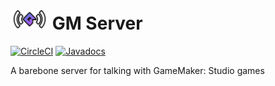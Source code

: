 # <img src="logo.png" width="60" /> GM Server

[![CircleCI](https://img.shields.io/circleci/build/gh/f0rbit/gm-server/main)]() [![Javadocs](https://img.shields.io/badge/javadocs-live-blue)](https://f0rbit.github.io/gm-server/)

A barebone server for talking with GameMaker: Studio games
